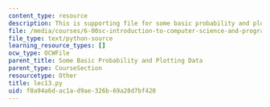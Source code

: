 ```yaml
---
content_type: resource
description: This is supporting file for some basic probability and plotting data.
file: /media/courses/6-00sc-introduction-to-computer-science-and-programming-spring-2011/f0a94a6dac1ad9ae326b69a20d7bf420_lec13.py
file_type: text/python-source
learning_resource_types: []
ocw_type: OCWFile
parent_title: Some Basic Probability and Plotting Data
parent_type: CourseSection
resourcetype: Other
title: lec13.py
uid: f0a94a6d-ac1a-d9ae-326b-69a20d7bf420
---
```

